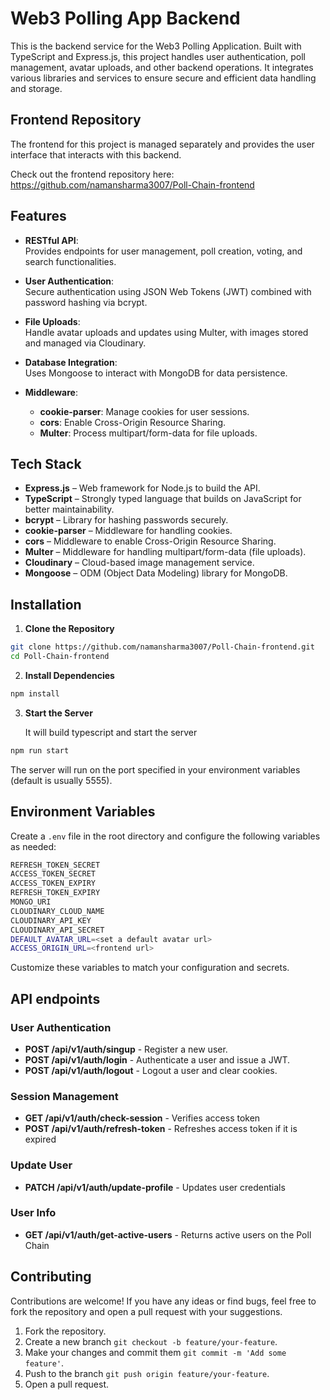 # Web3 Polling App Backend

This is the backend service for the Web3 Polling Application. Built with TypeScript and Express.js, this project handles user authentication, poll management, avatar uploads, and other backend operations. It integrates various libraries and services to ensure secure and efficient data handling and storage.

## Frontend Repository

The frontend for this project is managed separately and provides the user interface that interacts with this backend.

Check out the frontend repository here: https://github.com/namansharma3007/Poll-Chain-frontend


## Features

- **RESTful API**:  
  Provides endpoints for user management, poll creation, voting, and search functionalities.

- **User Authentication**:  
  Secure authentication using JSON Web Tokens (JWT) combined with password hashing via bcrypt.

- **File Uploads**:  
  Handle avatar uploads and updates using Multer, with images stored and managed via Cloudinary.

- **Database Integration**:  
  Uses Mongoose to interact with MongoDB for data persistence.

- **Middleware**:
  - **cookie-parser**: Manage cookies for user sessions.
  - **cors**: Enable Cross-Origin Resource Sharing.
  - **Multer**: Process multipart/form-data for file uploads.

## Tech Stack

- **Express.js** – Web framework for Node.js to build the API.
- **TypeScript** – Strongly typed language that builds on JavaScript for better maintainability.
- **bcrypt** – Library for hashing passwords securely.
- **cookie-parser** – Middleware for handling cookies.
- **cors** – Middleware to enable Cross-Origin Resource Sharing.
- **Multer** – Middleware for handling multipart/form-data (file uploads).
- **Cloudinary** – Cloud-based image management service.
- **Mongoose** – ODM (Object Data Modeling) library for MongoDB.

## Installation

1. **Clone the Repository**

```bash
git clone https://github.com/namansharma3007/Poll-Chain-frontend.git
cd Poll-Chain-frontend
```

2. **Install Dependencies**

```bash
npm install
```

3. **Start the Server**

   It will build typescript and start the server

```bash
npm run start
```
The server will run on the port specified in your environment variables (default is usually 5555).

## Environment Variables

Create a `.env` file in the root directory and configure the following variables as needed:

```bash
REFRESH_TOKEN_SECRET
ACCESS_TOKEN_SECRET
ACCESS_TOKEN_EXPIRY
REFRESH_TOKEN_EXPIRY
MONGO_URI
CLOUDINARY_CLOUD_NAME
CLOUDINARY_API_KEY
CLOUDINARY_API_SECRET
DEFAULT_AVATAR_URL=<set a default avatar url>
ACCESS_ORIGIN_URL=<frontend url>
```

Customize these variables to match your configuration and secrets.

## API endpoints
### User Authentication
- **POST /api/v1/auth/singup** - Register a new user.
- **POST /api/v1/auth/login** - Authenticate a user and issue a JWT.
- **POST /api/v1/auth/logout** - Logout a user and clear cookies.

### Session Management
- **GET /api/v1/auth/check-session** - Verifies access token
- **POST /api/v1/auth/refresh-token** - Refreshes access token if it is expired

### Update User
- **PATCH /api/v1/auth/update-profile** - Updates user credentials

### User Info
- **GET /api/v1/auth/get-active-users** - Returns active users on the Poll Chain

## Contributing

Contributions are welcome! If you have any ideas or find bugs, feel free to fork the repository and open a pull request with your suggestions.

1. Fork the repository.
2. Create a new branch `git checkout -b feature/your-feature`.
3. Make your changes and commit them `git commit -m 'Add some feature'`.
4. Push to the branch `git push origin feature/your-feature`.
5. Open a pull request.